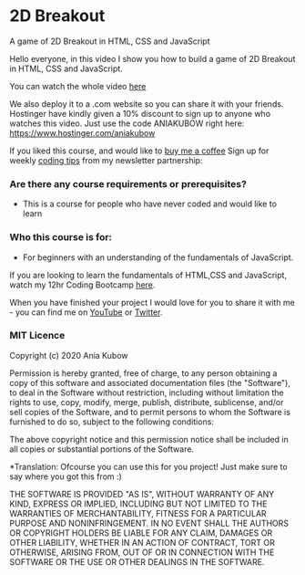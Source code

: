 # 2D Breakout
A game of 2D Breakout in HTML, CSS and JavaScript

Hello everyone, in this video I show you how to build a game of 2D Breakout in HTML, CSS and JavaScript.

You can watch the whole video [here](https://youtu.be/3KWEud12Pxo)

We also deploy it to a .com website so you can share it with your friends. Hostinger have kindly given a 10% discount to sign up to anyone who watches this video. Just use the code ANIAKUBOW right here: https://www.hostinger.com/aniakubow

If you liked this course, and would like to [buy me a coffee](https://www.buymeacoffee.com/aniakubow)
Sign up for weekly [coding tips](http://bit.ly/JS-tips) from my newsletter partnership: 


### Are there any course requirements or prerequisites?
* This is a course for people who have never coded and would like to learn

### Who this course is for:
* For beginners with an understanding of the fundamentals of JavaScript. 

If you are looking to learn the fundamentals of HTML,CSS and JavaScript, watch my 12hr Coding Bootcamp [here](https://www.youtube.com/watch?v=Xm4BObh4MhI&list=RDCMUC5DNytAJ6_FISueUfzZCVsw).



When you have finished your project I would love for you to share it with me - you can find me on [YouTube](https://www.youtube.com/channel/UC5DNytAJ6_FISueUfzZCVsw)  or [Twitter](https://www.twitter.com/ania_kubow). 


### MIT Licence

Copyright (c) 2020 Ania Kubow

Permission is hereby granted, free of charge, to any person obtaining a copy of this software and associated documentation files (the "Software"), to deal in the Software without restriction, including without limitation the rights to use, copy, modify, merge, publish, distribute, sublicense, and/or sell copies of the Software, and to permit persons to whom the Software is furnished to do so, subject to the following conditions:

The above copyright notice and this permission notice shall be included in all copies or substantial portions of the Software.

*Translation: Ofcourse you can use this for you project! Just make sure to say where you got this from :)

THE SOFTWARE IS PROVIDED "AS IS", WITHOUT WARRANTY OF ANY KIND, EXPRESS OR IMPLIED, INCLUDING BUT NOT LIMITED TO THE WARRANTIES OF MERCHANTABILITY, FITNESS FOR A PARTICULAR PURPOSE AND NONINFRINGEMENT. IN NO EVENT SHALL THE AUTHORS OR COPYRIGHT HOLDERS BE LIABLE FOR ANY CLAIM, DAMAGES OR OTHER LIABILITY, WHETHER IN AN ACTION OF CONTRACT, TORT OR OTHERWISE, ARISING FROM, OUT OF OR IN CONNECTION WITH THE SOFTWARE OR THE USE OR OTHER DEALINGS IN THE SOFTWARE.
